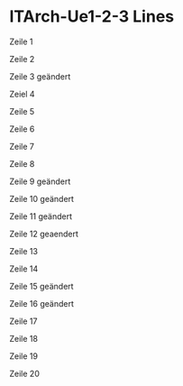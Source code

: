 # ITArch-Ue1-2-3 Lines
Zeile 1

Zeile 2 

Zeile 3 geändert

Zeiel 4

Zeile 5

Zeile 6

Zeile 7

Zeile 8

Zeile 9 geändert

Zeile 10 geändert

Zeile 11 geändert

Zeile 12 geaendert

Zeile 13

Zeile 14

Zeile 15 geändert

Zeile 16 geändert

Zeile 17

Zeile 18

Zeile 19

Zeile 20
